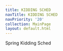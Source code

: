 ```yaml
---
title: KIDDING SCHED
navTitle: KIDDING SCHED
navPriority: '20'
collection: MainPage
layout: default.html
---
```

Spring Kidding Sched

